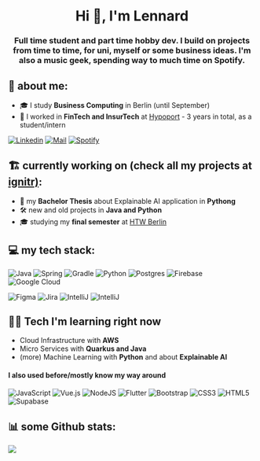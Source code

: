 <h1 align="center">Hi 👋, I'm Lennard</h1>
<h3 align="center">Full time student and part time hobby dev. I build on projects from time to time, for uni, myself or some business ideas. I'm also a music geek, spending way to much time on Spotify.</h3>

<h2 align="left"> 💫 about me: </h2>

- 🎓 I study **Business Computing** in Berlin (until September)
- 🏦 I worked in **FinTech and InsurTech** at [Hypoport](https://www.hypoport.de/) - 3 years in total, as a student/intern

[![Linkedin](https://img.shields.io/badge/LinkedIn-0077B5?style=for-the-badge&logo=linkedin&logoColor=white)](https://www.linkedin.com/in/lennard-zuendorf/)
[![Mail](https://custom-icon-badges.demolab.com/badge/-lennard@zuendorf.me-grey?style=for-the-badge&logo=mention&logoColor=white)](mailto:lennard@zuendorf.me)
[![Spotify](https://img.shields.io/badge/Spotify-1ED760?&style=for-the-badge&logo=spotify&logoColor=white)](https://open.spotify.com/user/lordz.jun)

<h2 align="left"> 🏗️ currently working on (check all my projects at <a href="https://ignitr.tech">ignitr)</a>: </h2>
  
- 🔭 my **Bachelor Thesis** about Explainable AI application in **Pythong**
- 🛠️ new and old projects in **Java and Python**
- 🎓 studying my **final semester** at [HTW Berlin](https://www.htw-berlin.de/en/)

<h2 align="left"> 💻 my tech stack: </h2>

![Java](https://img.shields.io/badge/java-%23ED8B00.svg?style=for-the-badge&logo=java&logoColor=white) ![Spring](https://img.shields.io/badge/Spring-6DB33F?style=for-the-badge&logo=spring&logoColor=white) ![Gradle](https://img.shields.io/badge/Gradle-02303A.svg?style=for-the-badge&logo=Gradle&logoColor=white) ![Python](https://img.shields.io/badge/python-3670A0?style=for-the-badge&logo=python&logoColor=ffdd54) ![Postgres](https://img.shields.io/badge/postgres-%23316192.svg?style=for-the-badge&logo=postgresql&logoColor=white)  ![Firebase](https://img.shields.io/badge/firebase-%23039BE5.svg?style=for-the-badge&logo=firebase) ![Google Cloud](https://img.shields.io/badge/Google%20Cloud-%234285F4.svg?style=for-the-badge&logo=google-cloud&logoColor=white) 

![Figma](https://img.shields.io/badge/figma-%23F24E1E.svg?style=for-the-badge&logo=figma&logoColor=white)  ![Jira](https://img.shields.io/badge/jira-%230A0FFF.svg?style=for-the-badge&logo=jira&logoColor=white)  ![IntelliJ](https://img.shields.io/badge/IntelliJ_IDEA-000000.svg?style=for-the-badge&logo=intellij-idea&logoColor=white) ![IntelliJ](https://img.shields.io/badge/PyCharm-000000.svg?style=for-the-badge&logo=pycharm&logoColor=white)

<h2 align="left"> 👨‍💻 Tech I'm learning right now </h2>

- Cloud Infrastructure with **AWS**
- Micro Services with **Quarkus and Java**
- (more) Machine Learning with **Python** and about **Explainable AI**

<h4>I also used before/mostly know my way around</h4>

![JavaScript](https://img.shields.io/badge/javascript-%23323330.svg?style=flat-square&logo=javascript&logoColor=%23F7DF1E) ![Vue.js](https://img.shields.io/badge/vuejs-%2335495e.svg?style=flat-square&logo=vuedotjs&logoColor=%234FC08D) ![NodeJS](https://img.shields.io/badge/node.js-6DA55F?style=flat-square&logo=node.js&logoColor=white) ![Flutter](https://img.shields.io/badge/Flutter-%2302569B.svg?style=flat-square&logo=Flutter&logoColor=white) ![Bootstrap](https://img.shields.io/badge/bootstrap-%23563D7C.svg?style=flat-square&logo=bootstrap&logoColor=white) ![CSS3](https://img.shields.io/badge/css3-%231572B6.svg?style=flat-square&logo=css3&logoColor=white) ![HTML5](https://img.shields.io/badge/html5-%23E34F26.svg?style=flat-square&logo=html5&logoColor=white) ![Supabase](https://img.shields.io/badge/Supabase-3ECF8E?style=flat-square&logo=supabase&logoColor=white)



<h2 align="left"> 📊 some Github stats: </h2>

<picture>
<source 
  srcset="https://github-readme-stats.vercel.app/api?username=lennardzuendorf&show_icons=true&theme=dark&&count_private=true"
  media="(prefers-color-scheme: dark)"
/>
<source
  srcset="https://github-readme-stats.vercel.app/api?username=lennardzuendorf&show_icons=true&&count_private=true"
  media="(prefers-color-scheme: light), (prefers-color-scheme: no-preference)"
/>
<img src="https://github-readme-stats.vercel.app/api?username=lennardzuendorf&show_icons=true&&count_private=true" />
</picture>
